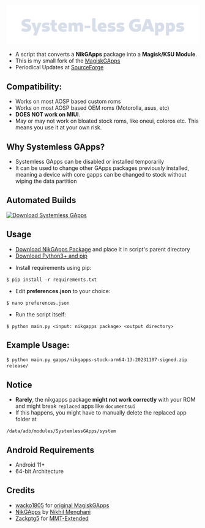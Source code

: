 ![System-less GApps](sg.png "System-less GApps")

 - A script that converts a **NikGApps** package into a **Magisk/KSU Module**.
 - This is my small fork of the [MagiskGApps](https://github.com/wacko1805/MagiskGapps)
 - Periodical Updates at [SourceForge](https://sourceforge.net/projects/systemless-gapps/)

## Compatibility:

 - Works on most AOSP based custom roms
 - Works on most AOSP based OEM roms (Motorolla, asus, etc)
 - **DOES NOT work on MIUI**.
 - May or may not work on bloated stock roms, like oneui, coloros etc. This means you use it at your own risk.

## Why Systemless GApps?

 - Systemless GApps can be disabled or installed temporarily 
 - It can be used to change other GApps packages previously installed, meaning a device with core gapps can be changed to stock without wiping the data partition

## Automated Builds
[![Download Systemless GApps](https://a.fsdn.com/con/app/sf-download-button)](https://sourceforge.net/projects/systemless-gapps/files)

## Usage
 - [Download NikGApps Package](https://nikgapps.com/downloads) and place it in script's parent directory
 - [Download Python3+ and pip](https://www.python.org/downloads/)

 * Install requirements using pip:
 ```shell
 $ pip install -r requirements.txt
 ```

 * Edit **preferences.json** to your choice:
 ```shell
 $ nano preferences.json
 ```

* Run the script itself:
 ```shell
 $ python main.py <input: nikgapps package> <output directory>
 ```

## Example Usage:
 ```shell
 $ python main.py gapps/nikgapps-stock-arm64-13-20231107-signed.zip release/
 ```

## Notice
 - **Rarely**, the nikgapps package __might not work correctly__ with your ROM 
   and might break `replaced` apps like `documentsui`
 - If this happens, you might have to manually delete the replaced app folder at 
 ```shell
 /data/adb/modules/SystemlessGApps/system
 ```

## Android Requirements
 - Android 11+
 - 64-bit Architecture 

## Credits

 * [wacko1805](https://github.com/wacko1805) for [original MagiskGApps](https://github.com/wacko1805/MagiskGapps)
 * [NikGApps](https://nikgapps.com/) by [Nikhil Menghani](https://t.me/inikhilmenghani)
 * [Zackptg5](https://github.com/Zackptg5/) for [MMT-Extended](https://github.com/Zackptg5/MMT-Extended)
